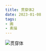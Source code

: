 ```yaml
---
title: 贯穿体2
date: 2023-01-08
tags:
- 画
- 素描
---
```


![贯穿体](201CB542-9CB7-4EE2-B542-E69A9516409C.JPG)